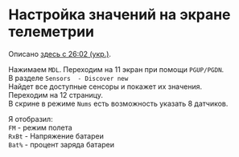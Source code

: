# Настройка значений на экране телеметрии

Описано [здесь с 26:02 (укр.)](https://youtu.be/US8rYxZ1YHw?si=-y3HEkaY1MGl_jWG&t=1562).

Нажимаем `MDL`. 
Переходим на 11 экран при помощи `PGUP/PGDN`.  
В разделе `Sensors  - Discover new`  
Найдет все доступные сенсоры и покажет их значения.  
Переходим на 12 страницу.  
В скрине в режиме `Nums` есть возможность указать 8 датчиков.  

Я отобразил:  
`FM` - режим полета  
`RxBt` - Напряжение батареи  
`Bat%` - процент заряда батареи  